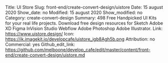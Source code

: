 Title: UI Store
Slug: front-end/create-convert-design/uistore
Date: 15 august 2020
Show_date: no
Modified: 15 august 2020
Show_modified: no
Category: create-convert-design
Summary: 498 Free Handpicked UI Kits for your real life projects.  Download free design resources for Sketch Adobe XD Figma InVision Studio Webflow Adobe Photoshop Adobe Illustrator.
Link: https://www.uistore.design/
Icon: https://ik.imagekit.io/developcafe/uistore_igb8Agh5b.png
Attribution: no
Commercial: yes
Github_edit_link: https://github.com/melboone/develop_cafe/edit/master/content/front-end/create-convert-design/uistore.md
